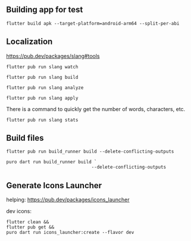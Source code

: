 
## Building app for test
```shell
flutter build apk --target-platform=android-arm64 --split-per-abi
```

## Localization
https://pub.dev/packages/slang#tools
```shell
flutter pub run slang watch
```
```shell
flutter pub run slang build
```
```shell
flutter pub run slang analyze
```
```shell
flutter pub run slang apply
```
There is a command to quickly get the number of words, characters, etc.
```shell
flutter pub run slang stats
```

## Build files
```shell
flutter pub run build_runner build --delete-conflicting-outputs
```

```shell
puro dart run build_runner build `
                                --delete-conflicting-outputs
```

## Generate Icons Launcher
helping: https://pub.dev/packages/icons_launcher

dev icons:
```shell
flutter clean &&
flutter pub get &&
puro dart run icons_launcher:create --flavor dev
 
```
